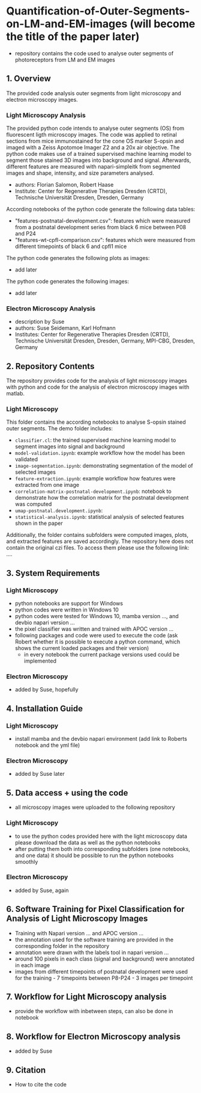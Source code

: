 # Quantification-of-Outer-Segments-on-LM-and-EM-images (will become the title of the paper later)
- repository contains the code used to analyse outer segments of photoreceptors from LM and EM images

## 1. Overview
The provided code analysis outer segments from light microscopy and electron microscopy images. 

### Light Microscopy Analysis
The provided python code intends to analyse outer segments (OS) from fluorescent ligth microscopy images. The code was applied to retinal sections from mice immunostained for the cone OS marker S-opsin and imaged with a Zeiss Apotomoe Imager Z2 and a 20x air objective. The python code makes use of a trained supervised machine learning model to segment those stained 3D images into background and signal. Afterwards, different features are measured with napari-simpleitk from segmented images and shape, intensity, and size parameters analysed.

- authors: Florian Salomon, Robert Haase
- Institute: Center for Regenerative Therapies Dresden (CRTD), Technische Universität Dresden, Dresden, Germany

According notebooks of the python code generate the following data tables:

- "features-postnatal-development.csv": features which were measured from a postnatal development series from black 6 mice between P08 and P24
- "features-wt-cpfl-comparison.csv": features which were measured from different timepoints of black 6 and cpfl1 mice

The python code generates the following plots as images:

- add later

The python code generates the following images:

- add later

### Electron Microscopy Analysis
- description by Suse
- authors: Suse Seidemann, Karl Hofmann
- Institutes: Center for Regenerative Therapies Dresden (CRTD), Technische Universität Dresden, Dresden, Germany, MPI-CBG, Dresden, Germany

## 2. Repository Contents
The repository provides code for the analysis of light microscopy images with python and code for the analysis of electron microscopy images with matlab.

### Light Microscopy
This folder contains the according notebooks to analyse S-opsin stained outer segments. The demo folder includes:

- `classifier.cl`: the trained supervised machine learning model to segment images into signal and background
- `model-validation.ipynb`: example workflow how the model has been validated
- `image-segmentation.ipynb`: demonstrating segmentation of the model of selected images
- `feature-extraction.ipynb`: example workflow how features were extracted from one image
- `correlation-matrix-postnatal-development.ipynb`: notebook to demonstrate how the correlation matrix for the postnatal development was computed
- `umap-postnatal.development.ipynb`:
- `statistical-analysis.ipynb`: statistical analysis of selected features shown in the paper

Additionally, the folder contains subfolders were computed images, plots, and extracted features are saved accordingly. The repository here does not contain the original czi files. To access them please use the following link: ....

## 3. System Requirements

### Light Microscopy 
- python notebooks are support for Windows
- python codes were written in Windows 10
- python codes were tested for Windows 10, mamba version ..., and devbio napari version ...
- the pixel classifier was written and trained with APOC version ...
- following packages and code were used to execute the code (ask Robert whether it is possible to execute a python command, which shows the current loaded packages and their version)
    - in every notebook the current package versions used could be implemented

### Electron Microscopy
- added by Suse, hopefully

## 4. Installation Guide

### Light Microscopy
- install mamba and the devbio napari environment (add link to Roberts notebook and the yml file)

### Electron Microscopy
- added by Suse later

## 5. Data access + using the code
- all microscopy images were uploaded to the following repository

### Light Microscopy
- to use the python codes provided here with the light microscopy data please download the data as well as the python notebooks
- after putting them both into corresponding subfolders (one notebooks, and one data) it should be possible to run the python notebooks smoothly

### Electron Microscopy
- added by Suse, again

## 6. Software Training for Pixel Classification for Analysis of Light Microscopy Images
- Training with Napari version ... and APOC version ...
- the annotation used for the software training are provided in the corresponding folder in the repository 
- annotation were drawn with the labels tool in napari version ...
- around 100 pixels in each class (signal and background) were annotated in each image
- images from different timepoints of postnatal development were used for the training
      - 7 timepoints between P8-P24
      - 3 images per timepoint

## 7. Workflow for Light Microscopy analysis
- provide the workflow with inbetween steps, can also be done in notebook

## 8. Workflow for Electron Microscopy analysis
- added by Suse

## 9. Citation
- How to cite the code

